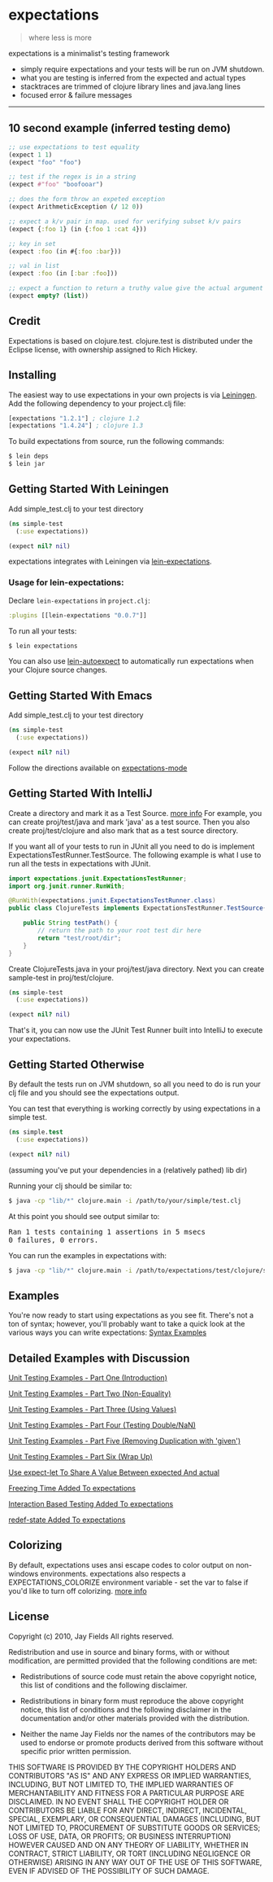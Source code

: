 # expectations

> where less is more

expectations is a minimalist's testing framework

 *  simply require expectations and your tests will be run on JVM shutdown.
 *  what you are testing is inferred from the expected and actual types
 *  stacktraces are trimmed of clojure library lines and java.lang lines
 *  focused error & failure messages

----------

## 10 second example (inferred testing demo)

```clojure
;; use expectations to test equality
(expect 1 1)
(expect "foo" "foo")

;; test if the regex is in a string
(expect #"foo" "boofooar")

;; does the form throw an expeted exception
(expect ArithmeticException (/ 12 0))

;; expect a k/v pair in map. used for verifying subset k/v pairs
(expect {:foo 1} (in {:foo 1 :cat 4}))

;; key in set
(expect :foo (in #{:foo :bar}))

;; val in list
(expect :foo (in [:bar :foo]))

;; expect a function to return a truthy value give the actual argument
(expect empty? (list))
```

## Credit

Expectations is based on clojure.test. clojure.test is distributed under the Eclipse license, with
ownership assigned to Rich Hickey.

## Installing


The easiest way to use expectations in your own projects is via
[Leiningen](http://github.com/technomancy/leiningen). Add the
following dependency to your project.clj file:

```clojure
[expectations "1.2.1"] ; clojure 1.2
[expectations "1.4.24"] ; clojure 1.3
```

To build expectations from source, run the following commands:

```bash
$ lein deps
$ lein jar
```

## Getting Started With Leiningen

Add simple_test.clj to your test directory

```clojure
(ns simple-test
  (:use expectations))

(expect nil? nil)
```

expectations integrates with Leiningen via [lein-expectations](https://github.com/gar3thjon3s/lein-expectations).

### Usage for lein-expectations:

Declare `lein-expectations` in `project.clj`:

```clojure
:plugins [[lein-expectations "0.0.7"]]
```

To run all your tests:

```bash
$ lein expectations
```

You can also use [lein-autoexpect](https://github.com/jakemcc/lein-autoexpect) to automatically run expectations when your Clojure source changes.

## Getting Started With Emacs

Add simple_test.clj to your test directory

```clojure
(ns simple-test
  (:use expectations))

(expect nil? nil)
```

Follow the directions available on [expectations-mode](https://github.com/gar3thjon3s/expectations-mode)

## Getting Started With IntelliJ

Create a directory and mark it as a Test Source. [more info](http://www.jetbrains.com/idea/webhelp/configuring-folders-within-a-content-root.html#mark)
For example, you can create proj/test/java and mark 'java' as a test source. Then you also create proj/test/clojure and also mark that as a test source directory.

If you want all of your tests to run in JUnit all you need to do is implement ExpectationsTestRunner.TestSource.
The following example is what I use to run all the tests in expectations with JUnit.

```java
import expectations.junit.ExpectationsTestRunner;
import org.junit.runner.RunWith;

@RunWith(expectations.junit.ExpectationsTestRunner.class)
public class ClojureTests implements ExpectationsTestRunner.TestSource{

    public String testPath() {
        // return the path to your root test dir here
        return "test/root/dir";
    }
}
```

Create ClojureTests.java in your proj/test/java directory. Next you can create sample-test in proj/test/clojure.

```clojure
(ns simple-test
  (:use expectations))

(expect nil? nil)
```

That's it, you can now use the JUnit Test Runner built into IntelliJ to execute your expectations.

## Getting Started Otherwise

By default the tests run on JVM shutdown, so all you need to do is run your clj file and you should see the expectations output.

You can test that everything is working correctly by using
expectations in a simple test.

```clojure
(ns simple.test
  (:use expectations))

(expect nil? nil)
```

(assuming you've put your dependencies in a (relatively pathed) lib dir)

Running your clj should be similar to:
```bash
$ java -cp "lib/*" clojure.main -i /path/to/your/simple/test.clj
```

At this point you should see output similar to:

<pre>Ran 1 tests containing 1 assertions in 5 msecs
0 failures, 0 errors.</pre>

You can run the examples in expectations with:
```bash
$ java -cp "lib/*" clojure.main -i /path/to/expectations/test/clojure/success/success_examples.clj
```

## Examples

You're now ready to start using expectations as you see fit. There's not a ton of syntax; however, you'll probably want to take a quick look at the various ways you can write expectations: [Syntax Examples](http://github.com/jaycfields/expectations/blob/master/test/clojure/success/success_examples.clj)

## Detailed Examples with Discussion

[Unit Testing Examples - Part One (Introduction)](http://blog.jayfields.com/2011/11/clojure-expectations-introduction.html)

[Unit Testing Examples - Part Two (Non-Equality)](http://blog.jayfields.com/2011/11/clojure-non-equality-expectations.html)

[Unit Testing Examples - Part Three (Using Values)](http://blog.jayfields.com/2011/11/clojure-expectations-with-values-in.html)

[Unit Testing Examples - Part Four (Testing Double/NaN)](http://blog.jayfields.com/2011/11/clojure-expectations-and-doublenan.html)

[Unit Testing Examples - Part Five (Removing Duplication with 'given')](http://blog.jayfields.com/2011/11/clojure-expectations-removing.html)

[Unit Testing Examples - Part Six (Wrap Up)](http://blog.jayfields.com/2011/11/clojure-expectations-unit-testing-wrap.html)

[Use expect-let To Share A Value Between expected And actual](http://blog.jayfields.com/2012/11/clojure-use-expect-let-to-share-value.html)

[Freezing Time Added To expectations](http://blog.jayfields.com/2012/11/clojure-freezing-time-added-to.html)

[Interaction Based Testing Added To expectations](http://blog.jayfields.com/2012/11/clojure-interaction-based-testing-added.html)

[redef-state Added To expectations](http://blog.jayfields.com/2012/10/clojure-redef-state-added-to.html)

## Colorizing

By default, expectations uses ansi escape codes to color output on non-windows environments. expectations also respects a EXPECTATIONS_COLORIZE environment variable - set the var to false if you'd like to turn off colorizing.
[more info](http://blog.jayfields.com/2012/05/clojure-expectations-colorized.html)

## License

Copyright (c) 2010, Jay Fields
All rights reserved.

Redistribution and use in source and binary forms, with or without modification, are permitted provided that the following conditions are met:

* Redistributions of source code must retain the above copyright notice, this list of conditions and the following disclaimer.

* Redistributions in binary form must reproduce the above copyright notice, this list of conditions and the following disclaimer in the documentation and/or other materials provided with the distribution.

* Neither the name Jay Fields nor the names of the contributors may be used to endorse or promote products derived from this software without specific prior written permission.

THIS SOFTWARE IS PROVIDED BY THE COPYRIGHT HOLDERS AND CONTRIBUTORS "AS IS" AND ANY EXPRESS OR IMPLIED WARRANTIES, INCLUDING, BUT NOT LIMITED TO, THE IMPLIED WARRANTIES OF MERCHANTABILITY AND FITNESS FOR A PARTICULAR PURPOSE ARE DISCLAIMED. IN NO EVENT SHALL THE COPYRIGHT HOLDER OR CONTRIBUTORS BE LIABLE FOR ANY DIRECT, INDIRECT, INCIDENTAL, SPECIAL, EXEMPLARY, OR CONSEQUENTIAL DAMAGES (INCLUDING, BUT NOT LIMITED TO, PROCUREMENT OF SUBSTITUTE GOODS OR SERVICES; LOSS OF USE, DATA, OR PROFITS; OR BUSINESS INTERRUPTION) HOWEVER CAUSED AND ON ANY THEORY OF LIABILITY, WHETHER IN CONTRACT, STRICT LIABILITY, OR TORT (INCLUDING NEGLIGENCE OR OTHERWISE) ARISING IN ANY WAY OUT OF THE USE OF THIS SOFTWARE, EVEN IF ADVISED OF THE POSSIBILITY OF SUCH DAMAGE.
